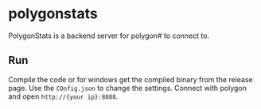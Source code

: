 # polygonstats

PolygonStats is a backend server for polygon# to connect to. 

## Run

Compile the code or for windows get the compiled binary from the release page.
Use the `COnfig.json` to change the settings.
Connect with polygon and open `http://{your ip}:8888`.